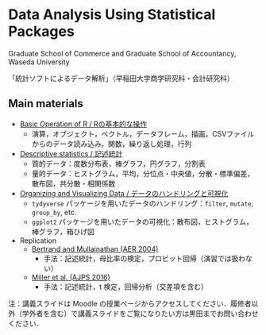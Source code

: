 # Data Analysis Using Statistical Packages

Graduate School of Commerce and Graduate School of Accountancy, Waseda University

「統計ソフトによるデータ解析」（早稲田大学商学研究科・会計研究科）

## Main materials

* [Basic Operation of R / Rの基本的な操作](https://kurodaecon.github.io/dasp/basic.html)
   * 演算，オブジェクト，ベクトル，データフレーム，描画，CSVファイルからのデータ読み込み，関数，繰り返し処理，行列
* [Descriptive statistics / 記述統計](https://kurodaecon.github.io/dasp/descriptive_stat.html)
   * 質的データ：度数分布表，棒グラフ，円グラフ，分割表
   * 量的データ：ヒストグラム，平均，分位点・中央値，分散・標準偏差，散布図，共分散・相関係数
* [Organizing and Visualizing Data / データのハンドリングと可視化](https://kurodaecon.github.io/dasp/organizing_data.html)
   * `tydyverse` パッケージを用いたデータのハンドリング：`filter`, `mutate`, `group_by`, etc.
   * `ggplot2` パッケージを用いたデータの可視化：散布図，ヒストグラム，棒グラフ，箱ひげ図
* Replication
   * [Bertrand and Mullainathan (AER 2004)](https://kurodaecon.github.io/dasp/bertrand2004.html)
      * 手法：記述統計，母比率の検定，プロビット回帰（演習では扱わない）
   * [Miller et al. (AJPS 2016)](https://kurodaecon.github.io/dasp/bertrand2004.html)
      * 手法：記述統計，t 検定，回帰分析（交差項を含む）

注：講義スライドは Moodle の授業ページからアクセスしてください．履修者以外（学外者を含む）で講義スライドをご覧になりたい方は黒田までお問い合わせください．
